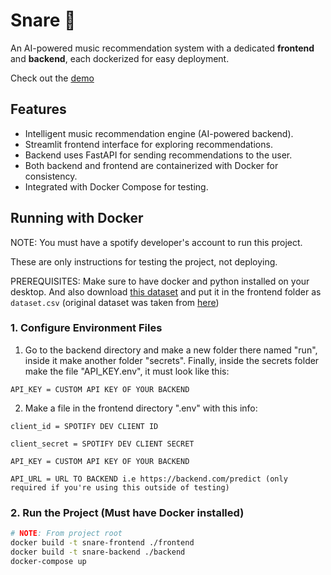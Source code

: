 # Snare 🎵  
An AI-powered music recommendation system with a dedicated **frontend** and **backend**, each dockerized for easy deployment.  

Check out the [demo](https://snare-frontend.onrender.com/)


## Features
- Intelligent music recommendation engine (AI-powered backend).  
- Streamlit frontend interface for exploring recommendations.  
- Backend uses FastAPI for sending recommendations to the user.
- Both backend and frontend are containerized with Docker for consistency.  
- Integrated with Docker Compose for testing.  

## Running with Docker
NOTE: You must have a spotify developer's account to run this project.

These are only instructions for testing the project, not deploying.

PREREQUISITES: Make sure to have docker and python installed on your desktop. And also download [this dataset](https://www.mediafire.com/file/9dcqyt1qbfgx1rj/dataset.csv/file) and put it in the frontend folder as `dataset.csv` (original dataset was taken from [here](https://www.kaggle.com/datasets/maharshipandya/-spotify-tracks-dataset))

### 1. Configure Environment Files
1. Go to the backend directory and make a new folder there named "run", inside it make another folder "secrets". Finally, inside the secrets folder make the file "API_KEY.env", it must look like this:
```env
API_KEY = CUSTOM API KEY OF YOUR BACKEND
```
2. Make a file in the frontend directory ".env" with this info:
```env
client_id = SPOTIFY DEV CLIENT ID

client_secret = SPOTIFY DEV CLIENT SECRET

API_KEY = CUSTOM API KEY OF YOUR BACKEND

API_URL = URL TO BACKEND i.e https://backend.com/predict (only required if you're using this outside of testing)
```
### 2. Run the Project (Must have Docker installed)
```bash
# NOTE: From project root
docker build -t snare-frontend ./frontend
docker build -t snare-backend ./backend
docker-compose up
```